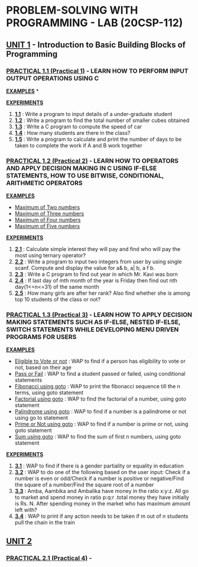 # PROBLEM-SOLVING WITH PROGRAMMING - LAB (20CSP-112)


## [UNIT 1](https://github.com/aaryarajoju/cu-c/tree/main/UNIT%201) - Introduction to Basic Building Blocks of Programming

### [PRACTICAL 1.1 (Practical 1)](https://github.com/aaryarajoju/cu-c/tree/main/UNIT%201/UNIT%201%20-%20PRACTICAL%201) - LEARN HOW TO PERFORM INPUT OUTPUT OPERATIONS USING C

  **[EXAMPLES](https://github.com/aaryarajoju/cu-c/tree/main/UNIT%201/UNIT%201%20-%20PRACTICAL%201/EXAMPLES)**
  * 

  **[EXPERIMENTS](https://github.com/aaryarajoju/cu-c/tree/main/UNIT%201/UNIT%201%20-%20PRACTICAL%201/EXPERIMENTS)**
  1. [**1.1**](https://github.com/aaryarajoju/cu-c/blob/main/UNIT%201/UNIT%201%20-%20PRACTICAL%201/EXPERIMENTS/practical_1.1.c) : Write a program to input details of a under-graduate student
  2. [**1.2**](https://github.com/aaryarajoju/cu-c/blob/main/UNIT%201/UNIT%201%20-%20PRACTICAL%201/EXPERIMENTS/practical_1.2.c) : Write a program to find the total number of smaller cubes obtained
  3. [**1.3**](https://github.com/aaryarajoju/cu-c/blob/main/UNIT%201/UNIT%201%20-%20PRACTICAL%201/EXPERIMENTS/practical_1.3.c) : Write a C program to compute the speed of car
  4. [**1.4**](https://github.com/aaryarajoju/cu-c/blob/main/UNIT%201/UNIT%201%20-%20PRACTICAL%201/EXPERIMENTS/practical_1.4.c) : How many students are there in the class?
  5. [**1.5**](https://github.com/aaryarajoju/cu-c/blob/main/UNIT%201/UNIT%201%20-%20PRACTICAL%201/EXPERIMENTS/practical_1.5.c) : Write a program to calculate and print the number of days to be taken to complete the work if A and B work together


### [PRACTICAL 1.2 (Practical 2)](https://github.com/aaryarajoju/cu-c/tree/main/UNIT%201/UNIT%201%20-%20PRACTICAL%202) - LEARN HOW TO OPERATORS AND APPLY DECISION MAKING IN C USING IF-ELSE STATEMENTS, HOW TO USE BITWISE, CONDITIONAL, ARITHMETIC OPERATORS

  **[EXAMPLES](https://github.com/aaryarajoju/cu-c/tree/main/UNIT%201/UNIT%201%20-%20PRACTICAL%202/EXAMPLES)**
  * [Maximum of Two numbers](https://github.com/aaryarajoju/cu-c/blob/main/UNIT%201/UNIT%201%20-%20PRACTICAL%202/EXAMPLES/maximumOfTwoNum.c)
  * [Maximum of Three numbers](https://github.com/aaryarajoju/cu-c/blob/main/UNIT%201/UNIT%201%20-%20PRACTICAL%202/EXAMPLES/maximumOfThreeNum.c)
  * [Maximum of Four numbers](https://github.com/aaryarajoju/cu-c/blob/main/UNIT%201/UNIT%201%20-%20PRACTICAL%202/EXAMPLES/maximumOfFourNum.c)
  * [Maximum of Five numbers](https://github.com/aaryarajoju/cu-c/blob/main/UNIT%201/UNIT%201%20-%20PRACTICAL%202/EXAMPLES/maximumOfFiveNum.c)

  **[EXPERIMENTS](https://github.com/aaryarajoju/cu-c/tree/main/UNIT%201/UNIT%201%20-%20PRACTICAL%202/EXPERIMENTS)**
  1. [**2.1**](https://github.com/aaryarajoju/cu-c/blob/main/UNIT%201/UNIT%201%20-%20PRACTICAL%202/EXPERIMENTS/practical_2.1.c) : Calculate simple interest they will pay and find who will pay the most using ternary operator?
  2. [**2.2**](https://github.com/aaryarajoju/cu-c/blob/main/UNIT%201/UNIT%201%20-%20PRACTICAL%202/EXPERIMENTS/practical_2.2.c) : Write a program to input two integers from user by using single scanf. Compute and display the value for a& b, a| b, a f b.
  3. [**2.3**](https://github.com/aaryarajoju/cu-c/blob/main/UNIT%201/UNIT%201%20-%20PRACTICAL%202/EXPERIMENTS/practical_2.3.c) : Write a C program to find out year in which Mr. Kavi was born
  4. [**2.4**](https://github.com/aaryarajoju/cu-c/blob/main/UNIT%201/UNIT%201%20-%20PRACTICAL%202/EXPERIMENTS/practical_2.4.c) : If last day of mth month of the year is Friday then find out nth day(1<=n<=31) of the same month
  5. [**2.5**](https://github.com/aaryarajoju/cu-c/blob/main/UNIT%201/UNIT%201%20-%20PRACTICAL%202/EXPERIMENTS/practical_2.5.c) : How many girls are after her rank? Also find whether she is among top 10 students of the class or not?


### [PRACTICAL 1.3 (Practical 3)](https://github.com/aaryarajoju/cu-c/tree/main/UNIT%201/UNIT%201%20-%20PRACTICAL%203) - LEARN HOW TO APPLY DECISION MAKING STATEMENTS SUCH AS IF-ELSE, NESTED IF-ELSE, SWITCH STATEMENTS WHILE DEVELOPING MENU DRIVEN PROGRAMS FOR USERS

  **[EXAMPLES](https://github.com/aaryarajoju/cu-c/tree/main/UNIT%201/UNIT%201%20-%20PRACTICAL%203/EXAMPLES)**
  * [Eligible to Vote or not](https://github.com/aaryarajoju/cu-c/blob/main/UNIT%201/UNIT%201%20-%20PRACTICAL%203/EXAMPLES/eligibleToVoteOrNot.c) : WAP to find if a person has eligibility to vote or not, based on their age
  * [Pass or Fail](https://github.com/aaryarajoju/cu-c/blob/main/UNIT%201/UNIT%201%20-%20PRACTICAL%203/EXAMPLES/gotoPassOrFail.c) : WAP to find a student passed or failed, using conditional statements
  * [Fibonacci using goto](https://github.com/aaryarajoju/cu-c/blob/main/UNIT%201/UNIT%201%20-%20PRACTICAL%203/EXAMPLES/gotoFibonacci.c) : WAP to print the fibonacci sequence till the n terms, using goto statement
  * [Factorial using goto](https://github.com/aaryarajoju/cu-c/blob/main/UNIT%201/UNIT%201%20-%20PRACTICAL%203/EXAMPLES/gotoFactorial.c) : WAP to find the factorial of a number, using goto statement
  * [Palindrome using goto](https://github.com/aaryarajoju/cu-c/blob/main/UNIT%201/UNIT%201%20-%20PRACTICAL%203/EXAMPLES/gotoPalindrome.c) : WAP to find if a number is a palindrome or not using go to statement
  * [Prime or Not using goto](https://github.com/aaryarajoju/cu-c/blob/main/UNIT%201/UNIT%201%20-%20PRACTICAL%203/EXAMPLES/gotoPrimeOrNot.c) : WAP to find if a number is prime or not, using goto statement
  * [Sum using goto](https://github.com/aaryarajoju/cu-c/blob/main/UNIT%201/UNIT%201%20-%20PRACTICAL%203/EXAMPLES/gotoSum.c) : WAP to find the sum of first n numbers, using goto statement

  **[EXPERIMENTS](https://github.com/aaryarajoju/cu-c/tree/main/UNIT%201/UNIT%201%20-%20PRACTICAL%203/EXPERIMENTS)**
  1. [**3.1**](https://github.com/aaryarajoju/cu-c/blob/main/UNIT%201/UNIT%201%20-%20PRACTICAL%203/EXPERIMENTS/practical_3.1.c) : WAP to find if there is a gender partiality or equality in education
  2. [**3.2**](https://github.com/aaryarajoju/cu-c/blob/main/UNIT%201/UNIT%201%20-%20PRACTICAL%203/EXPERIMENTS/practical_3.2.c) : WAP to do one of the following based on the user input: Check if a number is even or odd/Check if a number is positive or negative/Find the square of a number/Find the square root of a number
  3. [**3.3**](https://github.com/aaryarajoju/cu-c/blob/main/UNIT%201/UNIT%201%20-%20PRACTICAL%203/EXPERIMENTS/practical_3.3.c) : Amba, Aambika and Ambalika have money in the ratio x:y:z. All go to market and spend money in ratio p:q:r .total money they have initially is Rs. N. After spending money in the market who has maximum amount left with?
  4. [**3.4**](https://github.com/aaryarajoju/cu-c/blob/main/UNIT%201/UNIT%201%20-%20PRACTICAL%203/EXPERIMENTS/practical_3.4.c) : WAP to print if any action needs to be taken if m out of n students pull the chain in the train


## [UNIT 2](https://github.com/aaryarajoju/cu-c/tree/main/UNIT%202)

### [PRACTICAL 2.1 (Practical 4)](https://github.com/aaryarajoju/cu-c/tree/main/UNIT%202/UNIT%202%20-%20PRACTICAL%201/) - 